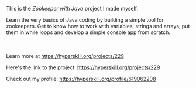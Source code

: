 This is the *Zookeeper with Java* project I made myself.


<p>Learn the very basics of Java coding by building a simple tool for zookeepers. Get to know how to work with variables, strings and arrays, put them in while loops and develop a simple console app from scratch.</p><br/><br/>Learn more at <a href="https://hyperskill.org/projects/229?utm_source=ide&utm_medium=ide&utm_campaign=ide&utm_content=project-card">https://hyperskill.org/projects/229</a>

Here's the link to the project: https://hyperskill.org/projects/229

Check out my profile: https://hyperskill.org/profile/619062208